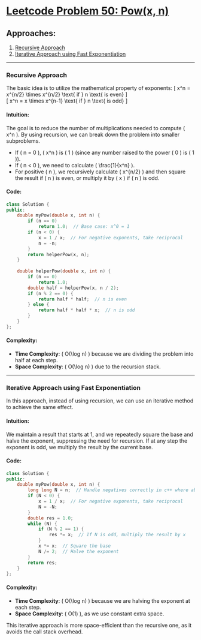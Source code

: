 # [Leetcode Problem 50: Pow(x, n)](https://leetcode.com/problems/powx-n/)

## Approaches:

1. [Recursive Approach](#recursive-approach)
2. [Iterative Approach using Fast Exponentiation](#iterative-approach-using-fast-exponentiation)

---

### Recursive Approach

The basic idea is to utilize the mathematical property of exponents: 
\[ x^n = x^{n/2} \times x^{n/2} \text{ if } n \text{ is even} \]  
\[ x^n = x \times x^{n-1} \text{ if } n \text{ is odd} \]  

#### Intuition:

The goal is to reduce the number of multiplications needed to compute \( x^n \). By using recursion, we can break down the problem into smaller subproblems. 

- If \( n = 0 \), \( x^n \) is \( 1 \) (since any number raised to the power \( 0 \) is \( 1 \)).
- If \( n < 0 \), we need to calculate \( \frac{1}{x^n} \).
- For positive \( n \), we recursively calculate \( x^{n/2} \) and then square the result if \( n \) is even, or multiply it by \( x \) if \( n \) is odd.

#### Code:

```cpp
class Solution {
public:
    double myPow(double x, int n) {
        if (n == 0)
            return 1.0;  // Base case: x^0 = 1
        if (n < 0) { 
            x = 1 / x;  // For negative exponents, take reciprocal
            n = -n;
        }
        return helperPow(x, n);
    }
    
    double helperPow(double x, int n) {
        if (n == 0)
            return 1.0;
        double half = helperPow(x, n / 2);
        if (n % 2 == 0) {
            return half * half;  // n is even
        } else {
            return half * half * x;  // n is odd
        }
    }
};
```

#### Complexity:

- **Time Complexity**: \( O(\log n) \) because we are dividing the problem into half at each step.
- **Space Complexity**: \( O(\log n) \) due to the recursion stack.

---

### Iterative Approach using Fast Exponentiation

In this approach, instead of using recursion, we can use an iterative method to achieve the same effect.

#### Intuition:

We maintain a result that starts at 1, and we repeatedly square the base and halve the exponent, suppressing the need for recursion. If at any step the exponent is odd, we multiply the result by the current base.

#### Code:

```cpp
class Solution {
public:
    double myPow(double x, int n) {
        long long N = n;  // Handle negatives correctly in c++ where abs(INT_MIN) might overflow
        if (N < 0) {
            x = 1 / x;  // For negative exponents, take reciprocal
            N = -N;
        }
        double res = 1.0;
        while (N) {
            if (N % 2 == 1) {
                res *= x;  // If N is odd, multiply the result by x
            }
            x *= x;  // Square the base
            N /= 2;  // Halve the exponent
        }
        return res;
    }
};
```

#### Complexity:

- **Time Complexity**: \( O(\log n) \) because we are halving the exponent at each step.
- **Space Complexity**: \( O(1) \), as we use constant extra space. 

This iterative approach is more space-efficient than the recursive one, as it avoids the call stack overhead.

